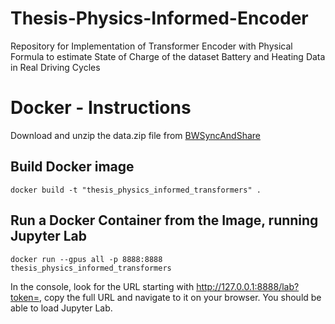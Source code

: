 # Thesis-Physics-Informed-Encoder
 Repository for Implementation of Transformer Encoder with Physical Formula to estimate State of Charge of the dataset  Battery and Heating Data in Real Driving Cycles

 # Docker - Instructions

Download and unzip the data.zip file from [BWSyncAndShare](https://bwsyncandshare.kit.edu/s/XBXH8p9n893wjYd?path=%2FRelevant%2FBattery%20and%20Heating%20Data%20in%20Real%20Driving%20Cycles)

## Build Docker image
```
docker build -t "thesis_physics_informed_transformers" .
```

## Run a Docker Container from the Image, running Jupyter Lab
```
docker run --gpus all -p 8888:8888 thesis_physics_informed_transformers 
```

In the console, look for the URL starting with http://127.0.0.1:8888/lab?token=, copy the full URL and navigate to it on your browser. You should be able to load Jupyter Lab.
